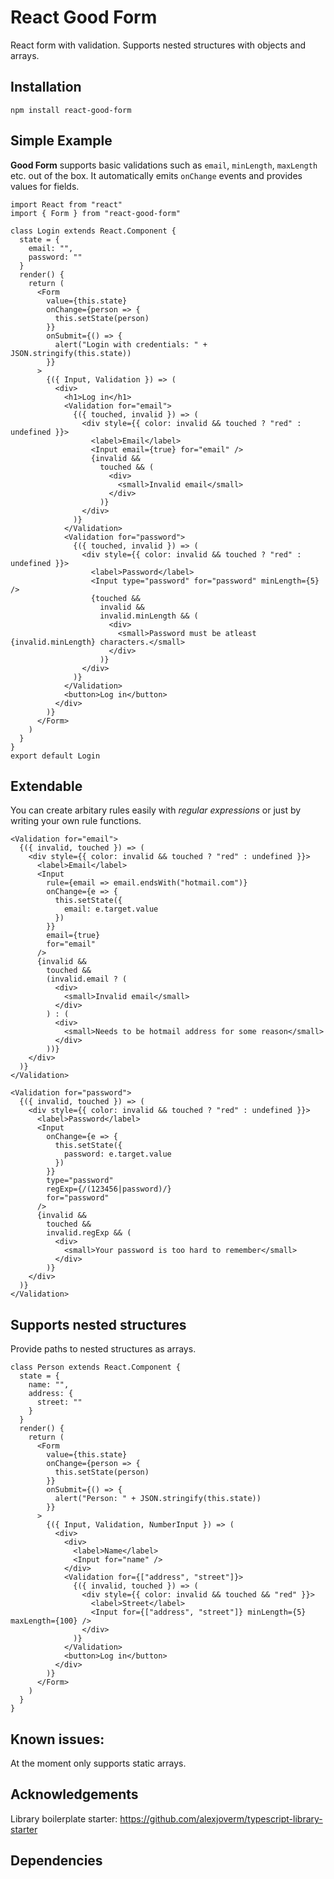# React Good Form

React form with validation. Supports nested structures with objects and arrays.

## Installation

```
npm install react-good-form
```

## Simple Example

**Good Form** supports basic validations such as `email`, `minLength`, `maxLength` etc. out of the box. It automatically emits `onChange` events and provides values for fields.

```JSX
import React from "react"
import { Form } from "react-good-form"

class Login extends React.Component {
  state = {
    email: "",
    password: ""
  }
  render() {
    return (
      <Form
        value={this.state}
        onChange={person => {
          this.setState(person)
        }}
        onSubmit={() => {
          alert("Login with credentials: " + JSON.stringify(this.state))
        }}
      >
        {({ Input, Validation }) => (
          <div>
            <h1>Log in</h1>
            <Validation for="email">
              {({ touched, invalid }) => (
                <div style={{ color: invalid && touched ? "red" : undefined }}>
                  <label>Email</label>
                  <Input email={true} for="email" />
                  {invalid &&
                    touched && (
                      <div>
                        <small>Invalid email</small>
                      </div>
                    )}
                </div>
              )}
            </Validation>
            <Validation for="password">
              {({ touched, invalid }) => (
                <div style={{ color: invalid && touched ? "red" : undefined }}>
                  <label>Password</label>
                  <Input type="password" for="password" minLength={5} />
                  {touched &&
                    invalid &&
                    invalid.minLength && (
                      <div>
                        <small>Password must be atleast {invalid.minLength} characters.</small>
                      </div>
                    )}
                </div>
              )}
            </Validation>
            <button>Log in</button>
          </div>
        )}
      </Form>
    )
  }
}
export default Login
```

## Extendable

You can create arbitary rules easily with *regular expressions* or just by writing your own rule functions.

```JSX
<Validation for="email">
  {({ invalid, touched }) => (
    <div style={{ color: invalid && touched ? "red" : undefined }}>
      <label>Email</label>
      <Input
        rule={email => email.endsWith("hotmail.com")}
        onChange={e => {
          this.setState({
            email: e.target.value
          })
        }}
        email={true}
        for="email"
      />
      {invalid &&
        touched &&
        (invalid.email ? (
          <div>
            <small>Invalid email</small>
          </div>
        ) : (
          <div>
            <small>Needs to be hotmail address for some reason</small>
          </div>
        ))}
    </div>
  )}
</Validation>
```

```JSX
<Validation for="password">
  {({ invalid, touched }) => (
    <div style={{ color: invalid && touched ? "red" : undefined }}>
      <label>Password</label>
      <Input
        onChange={e => {
          this.setState({
            password: e.target.value
          })
        }}
        type="password"
        regExp={/(123456|password)/}
        for="password"
      />
      {invalid &&
        touched &&
        invalid.regExp && (
          <div>
            <small>Your password is too hard to remember</small>
          </div>
        )}
    </div>
  )}
</Validation>
```

## Supports nested structures

Provide paths to nested structures as arrays.

```JSX
class Person extends React.Component {
  state = {
    name: "",
    address: {
      street: ""
    }
  }
  render() {
    return (
      <Form
        value={this.state}
        onChange={person => {
          this.setState(person)
        }}
        onSubmit={() => {
          alert("Person: " + JSON.stringify(this.state))
        }}
      >
        {({ Input, Validation, NumberInput }) => (
          <div>
            <div>
              <label>Name</label>
              <Input for="name" />
            </div>
            <Validation for={["address", "street"]}>
              {({ invalid, touched }) => (
                <div style={{ color: invalid && touched && "red" }}>
                  <label>Street</label>
                  <Input for={["address", "street"]} minLength={5} maxLength={100} />
                </div>
              )}
            </Validation>
            <button>Log in</button>
          </div>
        )}
      </Form>
    )
  }
}
```

## Known issues:

At the moment only supports static arrays.

## Acknowledgements

Library boilerplate starter: https://github.com/alexjoverm/typescript-library-starter

## Dependencies
